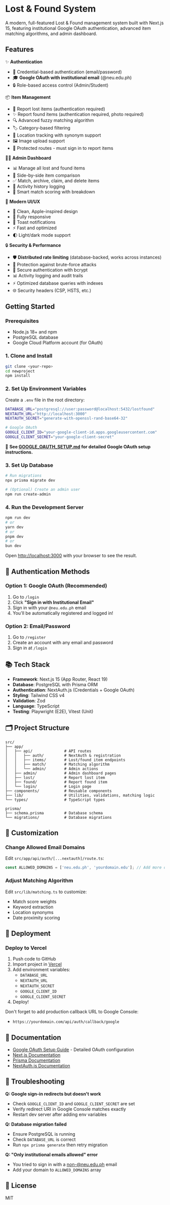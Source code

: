 # Lost & Found System

A modern, full-featured Lost & Found management system built with Next.js 15, featuring institutional Google OAuth authentication, advanced item matching algorithms, and admin dashboard.

## Features

✨ **Authentication**
- 🔐 Credential-based authentication (email/password)
- 🎓 **Google OAuth with institutional email** (@neu.edu.ph)
- 🔒 Role-based access control (Admin/Student)

📦 **Item Management**
- 📢 Report lost items (authentication required)
- ✨ Report found items (authentication required, photo required)
- 🔍 Advanced fuzzy matching algorithm
- 🏷️ Category-based filtering
- 📍 Location tracking with synonym support
- 🖼️ Image upload support
- 🔐 Protected routes - must sign in to report items

👨‍💼 **Admin Dashboard**
- 📊 Manage all lost and found items
- 🔄 Side-by-side item comparison
- ✅ Match, archive, claim, and delete items
- 📜 Activity history logging
- 🎯 Smart match scoring with breakdown

🎨 **Modern UI/UX**
- 🌟 Clean, Apple-inspired design
- 📱 Fully responsive
- 🔔 Toast notifications
- ⚡ Fast and optimized
- 🌓 Light/dark mode support

🔒 **Security & Performance**
- 🛡️ **Distributed rate limiting** (database-backed, works across instances)
- 🚫 Protection against brute-force attacks
- 🔐 Secure authentication with bcrypt
- 📊 Activity logging and audit trails
- ⚡ Optimized database queries with indexes
- 🌐 Security headers (CSP, HSTS, etc.)

## Getting Started

### Prerequisites

- Node.js 18+ and npm
- PostgreSQL database
- Google Cloud Platform account (for OAuth)

### 1. Clone and Install

```bash
git clone <your-repo>
cd newproject
npm install
```

### 2. Set Up Environment Variables

Create a `.env` file in the root directory:

```bash
DATABASE_URL="postgresql://user:password@localhost:5432/lostfound"
NEXTAUTH_URL="http://localhost:3000"
NEXTAUTH_SECRET="generate-with-openssl-rand-base64-32"

# Google OAuth
GOOGLE_CLIENT_ID="your-google-client-id.apps.googleusercontent.com"
GOOGLE_CLIENT_SECRET="your-google-client-secret"
```

📖 **See [GOOGLE_OAUTH_SETUP.md](./GOOGLE_OAUTH_SETUP.md) for detailed Google OAuth setup instructions.**

### 3. Set Up Database

```bash
# Run migrations
npx prisma migrate dev

# (Optional) Create an admin user
npm run create-admin
```

### 4. Run the Development Server

```bash
npm run dev
# or
yarn dev
# or
pnpm dev
# or
bun dev
```

Open [http://localhost:3000](http://localhost:3000) with your browser to see the result.

## 🔐 Authentication Methods

### Option 1: Google OAuth (Recommended)
1. Go to `/login`
2. Click **"Sign in with Institutional Email"**
3. Sign in with your `@neu.edu.ph` email
4. You'll be automatically registered and logged in!

### Option 2: Email/Password
1. Go to `/register`
2. Create an account with any email and password
3. Sign in at `/login`

## 📚 Tech Stack

- **Framework**: Next.js 15 (App Router, React 19)
- **Database**: PostgreSQL with Prisma ORM
- **Authentication**: NextAuth.js (Credentials + Google OAuth)
- **Styling**: Tailwind CSS v4
- **Validation**: Zod
- **Language**: TypeScript
- **Testing**: Playwright (E2E), Vitest (Unit)

## 🗂️ Project Structure

```
src/
├── app/
│   ├── api/              # API routes
│   │   ├── auth/         # NextAuth & registration
│   │   ├── items/        # Lost/found item endpoints
│   │   ├── match/        # Matching algorithm
│   │   └── admin/        # Admin actions
│   ├── admin/            # Admin dashboard pages
│   ├── lost/             # Report lost item
│   ├── found/            # Report found item
│   └── login/            # Login page
├── components/           # Reusable components
├── lib/                  # Utilities, validations, matching logic
└── types/                # TypeScript types

prisma/
├── schema.prisma         # Database schema
└── migrations/           # Database migrations
```

## 🔧 Customization

### Change Allowed Email Domains

Edit `src/app/api/auth/[...nextauth]/route.ts`:

```typescript
const ALLOWED_DOMAINS = ['neu.edu.ph', 'yourdomain.edu']; // Add more domains
```

### Adjust Matching Algorithm

Edit `src/lib/matching.ts` to customize:
- Match score weights
- Keyword extraction
- Location synonyms
- Date proximity scoring

## 🚀 Deployment

### Deploy to Vercel

1. Push code to GitHub
2. Import project in [Vercel](https://vercel.com)
3. Add environment variables:
   - `DATABASE_URL`
   - `NEXTAUTH_URL`
   - `NEXTAUTH_SECRET`
   - `GOOGLE_CLIENT_ID`
   - `GOOGLE_CLIENT_SECRET`
4. Deploy!

Don't forget to add production callback URL to Google Console:
- `https://yourdomain.com/api/auth/callback/google`

## 📖 Documentation

- [Google OAuth Setup Guide](./GOOGLE_OAUTH_SETUP.md) - Detailed OAuth configuration
- [Next.js Documentation](https://nextjs.org/docs)
- [Prisma Documentation](https://www.prisma.io/docs)
- [NextAuth.js Documentation](https://next-auth.js.org)

## 🐛 Troubleshooting

**Q: Google sign-in redirects but doesn't work**
- Check `GOOGLE_CLIENT_ID` and `GOOGLE_CLIENT_SECRET` are set
- Verify redirect URI in Google Console matches exactly
- Restart dev server after adding env variables

**Q: Database migration failed**
- Ensure PostgreSQL is running
- Check `DATABASE_URL` is correct
- Run `npx prisma generate` then retry migration

**Q: "Only institutional emails allowed" error**
- You tried to sign in with a non-@neu.edu.ph email
- Add your domain to `ALLOWED_DOMAINS` array

## 📝 License

MIT
